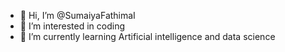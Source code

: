 - 👋 Hi, I’m @SumaiyaFathimaI
- 👀 I’m interested in coding
- 🌱 I’m currently learning Artificial intelligence and data science


<!---
SumaiyaFathimaI/SumaiyaFathimaI is a ✨ special ✨ repository because its `README.md` (this file) appears on your GitHub profile.
You can click the Preview link to take a look at your changes.
--->

